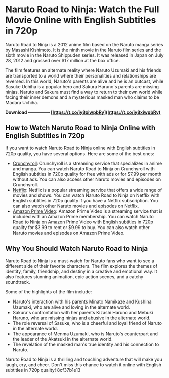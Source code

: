 
 
# Naruto Road to Ninja: Watch the Full Movie Online with English Subtitles in 720p
 <meta name="description" content="Naruto Road to Ninja is a 2012 anime film based on the Naruto manga series. It features an alternate reality where Naruto and his friends face their inner demons. Learn how to watch the full movie online with English subtitles in 720p quality."> 
Naruto Road to Ninja is a 2012 anime film based on the Naruto manga series by Masashi Kishimoto. It is the ninth movie in the Naruto film series and the sixth movie in the Naruto Shippuden series. It was released in Japan on July 28, 2012 and grossed over $17 million at the box office.
 
The film features an alternate reality where Naruto Uzumaki and his friends are transported to a world where their personalities and relationships are reversed. In this world, Naruto's parents are alive and he is an outcast, while Sasuke Uchiha is a popular hero and Sakura Haruno's parents are missing ninjas. Naruto and Sakura must find a way to return to their own world while facing their inner demons and a mysterious masked man who claims to be Madara Uchiha.
 
**Download ————— [https://t.co/iy8xiwpbRy](https://t.co/iy8xiwpbRy)**


 
## How to Watch Naruto Road to Ninja Online with English Subtitles in 720p
 
If you want to watch Naruto Road to Ninja online with English subtitles in 720p quality, you have several options. Here are some of the best ones:
 
- [Crunchyroll](https://www.crunchyroll.com/naruto-shippuden-movie-6-road-to-ninja): Crunchyroll is a streaming service that specializes in anime and manga. You can watch Naruto Road to Ninja on Crunchyroll with English subtitles in 720p quality for free with ads or for $7.99 per month without ads. You can also access other Naruto movies and episodes on Crunchyroll.
- [Netflix](https://www.netflix.com/title/70272781): Netflix is a popular streaming service that offers a wide range of movies and shows. You can watch Naruto Road to Ninja on Netflix with English subtitles in 720p quality if you have a Netflix subscription. You can also watch other Naruto movies and episodes on Netflix.
- [Amazon Prime Video](https://www.amazon.com/Naruto-Shippuden-Movie-Road-Ninja/dp/B00H8X9Z5O): Amazon Prime Video is a streaming service that is included with an Amazon Prime membership. You can watch Naruto Road to Ninja on Amazon Prime Video with English subtitles in 720p quality for $3.99 to rent or $9.99 to buy. You can also watch other Naruto movies and episodes on Amazon Prime Video.

## Why You Should Watch Naruto Road to Ninja
 
Naruto Road to Ninja is a must-watch for Naruto fans who want to see a different side of their favorite characters. The film explores the themes of identity, family, friendship, and destiny in a creative and emotional way. It also features stunning animation, epic action scenes, and a catchy soundtrack.
 
Some of the highlights of the film include:

- Naruto's interaction with his parents Minato Namikaze and Kushina Uzumaki, who are alive and loving in the alternate world.
- Sakura's confrontation with her parents Kizashi Haruno and Mebuki Haruno, who are missing ninjas and abusive in the alternate world.
- The role reversal of Sasuke, who is a cheerful and loyal friend of Naruto in the alternate world.
- The appearance of Menma Uzumaki, who is Naruto's counterpart and the leader of the Akatsuki in the alternate world.
- The revelation of the masked man's true identity and his connection to Naruto.

Naruto Road to Ninja is a thrilling and touching adventure that will make you laugh, cry, and cheer. Don't miss this chance to watch it online with English subtitles in 720p quality!
 8cf37b1e13
 
